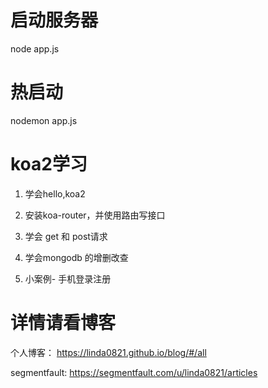 # 启动服务器
 node app.js
# 热启动
 nodemon app.js

# koa2学习
 1. 学会hello,koa2

 2. 安装koa-router，并使用路由写接口
 
 3. 学会 get 和 post请求
 
 4. 学会mongodb 的增删改查
 
 5. 小案例- 手机登录注册
 
# 详情请看博客

 个人博客：
 https://linda0821.github.io/blog/#/all
 
 segmentfault:
 https://segmentfault.com/u/linda0821/articles 
